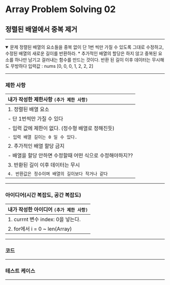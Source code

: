 # Array Problem Solving 02

## 정렬된 배열에서 중복 제거

***

<details open>
  <summary>문제
    정렬된 배열의 요소들을 중복 없이 단 1번 씩만 가질 수 있도록 그대로 수정하고, 수정된 배열의 새로운 길이를 반환하라.
    * 추가적인 배열의 할당은 하지 않고 중복된 요소를 하나만 남기고 걸러내는 함수를 만드는 것이다.
    반환 된 길이 이후 데이터는 무시해도 무방하다
    입력값 : nums [0, 0, 0, 1, 2, 2, 2]
  </summary>
</details>

***
### 제한 사항
| 내가 작성한 제한사항 `(추가 제한 사항)`|
|:---|
| 1. 정렬된 배열 요소 |
| - 단 1번씩만 가질 수 있다 |
| - 입력 값에 제한이 없다. (정수형 배열로 정해진듯) |
| `- 입력 배열 길이는 0 일 수 있다.` | 
| 2. 추가적인 배열 할당 금지 |
| - 배열을 할당 안하면 수정할때 어떤 식으로 수정해야하지?? |
| 3. 반환된 길이 이후 데이터는 무시 |
| `4. 반환값은 정수이며 배열의 길이보다 작거나 같다` |
***
### 아이디어(시간 복잡도, 공간 복잡도)
| 내가 작성한 아이디어 `(추가 제한 사항)`|
|:--|
|1. currnt 변수 index: 0을 넣는다.|
|2. for에서 i = 0 ~ len(Array)|
***
### 코드
***
### 테스트 케이스
***
